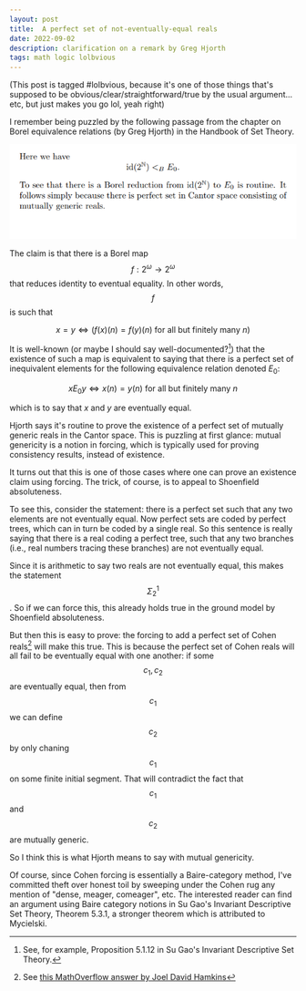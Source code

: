 ```yaml
---
layout: post
title:  A perfect set of not-eventually-equal reals
date: 2022-09-02 
description: clarification on a remark by Greg Hjorth
tags: math logic lolbvious
---
```


(This post is tagged \#lolbvious, because it's one of those things that's supposed to be obvious/clear/straightforward/true by the usual argument... etc, but just makes you go lol, yeah right)

I remember being puzzled by the following passage from the chapter on Borel equivalence relations (by Greg Hjorth) in the Handbook of Set Theory.

![image1](/assets/img/hjorth-handbook-passage/hjorth-quote.png)


The claim is that there is a Borel map $$f:2^\omega\to 2^\omega$$ that reduces identity to eventual equality. In other words, $$f$$ is such that 

$$x=y\Leftrightarrow (f(x)(n)=f(y)(n) \text{ for all but finitely many } n)$$

It is well-known (or maybe I should say well-documented?[^1]) that the existence of such a map is equivalent to saying that there is a perfect set of inequivalent elements for the following equivalence relation denoted $E_0$: 

$$xE_0 y \Leftrightarrow x(n)=y(n) \text{ for all but finitely many } n$$

which is to say that $x$ and $y$ are eventually equal.


[^1]: See, for example, Proposition 5.1.12 in Su Gao's Invariant Descriptive Set Theory.

Hjorth says it's routine to prove the existence of a perfect set of mutually generic reals in the Cantor space. This is puzzling at first glance: mutual genericity is a notion in forcing, which is typically used for proving consistency results, instead of existence. 

It turns out that this is one of those cases where one can prove an existence claim using forcing. The trick, of course, is to appeal to Shoenfield absoluteness.

To see this, consider the statement: there is a perfect set such that any two elements are not eventually equal. Now perfect sets are coded by perfect trees, which can in turn be coded by a single real. So this sentence is really saying that there is a real coding a perfect tree, such that any two branches (i.e., real numbers tracing these branches) are not eventually equal. 

Since it is arithmetic to say two reals are not eventually equal, this makes the statement $$\Sigma^1_2$$. So if we can force this, this already holds true in the ground model by Shoenfield absoluteness.

But then this is easy to prove: the forcing to add a perfect set of Cohen reals[^2] will make this true. This is because the perfect set of Cohen reals will all fail to be eventually equal with one another: if some $$c_1,c_2$$ are eventually equal, then from $$c_1$$ we can define $$c_2$$ by only chaning $$c_1$$ on some finite initial segment. That will contradict the fact that $$c_1$$ and $$c_2$$ are mutually generic.

[^2]: See [this MathOverflow answer by Joel David Hamkins](https://mathoverflow.net/questions/99013/reals-added-after-cohen-forcing)

So I think this is what Hjorth means to say with mutual genericity. 

Of course, since Cohen forcing is essentially a Baire-category method, I've committed theft over honest toil by sweeping under the Cohen rug any mention of "dense, meager, comeager", etc. The interested reader can find an argument using Baire category notions in Su Gao's Invariant Descriptive Set Theory, Theorem 5.3.1, a stronger theorem which is attributed to Mycielski.